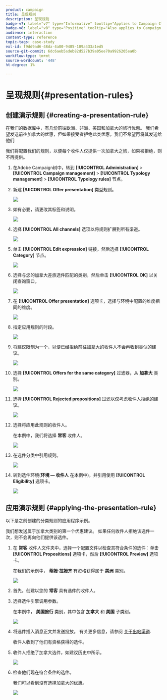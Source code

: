 ```yaml
---
product: campaign
title: 呈现规则
description: 呈现规则
badge-v7: label="v7" type="Informative" tooltip="Applies to Campaign Classic v7"
badge-v8: label="v8" type="Positive" tooltip="Also applies to Campaign v8"
audience: interaction
content-type: reference
topic-tags: case-study
exl-id: f9dd9ad6-48da-4a80-9405-109a433a1ed5
source-git-commit: 6dc6aeb5adeb82d527b39a05ee70a9926205ea0b
workflow-type: tm+mt
source-wordcount: '448'
ht-degree: 1%

---
```


# 呈现规则{#presentation-rules}



## 创建演示规则 {#creating-a-presentation-rule}

在我们的数据库中，有几份前往欧洲、非洲、美国和加拿大的旅行优惠。 我们希望发送前往加拿大的优惠，但如果接受者拒绝此类优惠，我们不希望再将其发送给他们

我们将配置我们的规则，以便每个收件人仅提供一次加拿大之旅，如果被拒绝，则不再提供。

1. 在Adobe Campaign树中，转到 **[!UICONTROL Administration]** > **[!UICONTROL Campaign management]** > **[!UICONTROL Typology management]** > **[!UICONTROL Typology rules]** 节点。
1. 新建 **[!UICONTROL Offer presentation]** 类型规则。

   ![](assets/offer_typology_example_001.png)

1. 如有必要，请更改其标签和说明。

   ![](assets/offer_typology_example_002.png)

1. 选择 **[!UICONTROL All channels]** 选项以将规则扩展到所有渠道。

   ![](assets/offer_typology_example_003.png)

1. 单击 **[!UICONTROL Edit expression]** 链接，然后选择 **[!UICONTROL Category]** 节点。

   ![](assets/offer_typology_example_004.png)

1. 选择与您的加拿大差旅选件匹配的类别，然后单击 **[!UICONTROL OK]** 以关闭查询窗口。

   ![](assets/offer_typology_example_005.png)

1. 在 **[!UICONTROL Offer presentation]** 选项卡，选择与环境中配置的维度相同的维度。

   ![](assets/offer_typology_example_006.png)

1. 指定应用规则的时段。

   ![](assets/offer_typology_example_007.png)

1. 将建议限制为一个，以便已经拒绝前往加拿大的收件人不会再收到类似的建议。

   ![](assets/offer_typology_example_008.png)

1. 选择 **[!UICONTROL Offers for the same category]** 过滤器，从 **加拿大** 类别。

   ![](assets/offer_typology_example_020.png)

1. 选择 **[!UICONTROL Rejected propositions]** 过滤以仅考虑收件人拒绝的建议。

   ![](assets/offer_typology_example_021.png)

1. 选择将应用此规则的收件人。

   在本例中，我们将选择 **常客** 收件人。

   ![](assets/offer_typology_example_009.png)

1. 在选件分类中引用规则。

   ![](assets/offer_typology_example_013.png)

1. 转到选件环境(**环境 — 收件人** 在本例中)，并引用使用 **[!UICONTROL Eligibility]** 选项卡。

   ![](assets/offer_typology_example_014.png)

## 应用演示规则 {#applying-the-presentation-rule}

以下是之前创建的分类规则的应用程序示例。

我们想发送属于加拿大类别的第一个优惠建议。 如果任何收件人拒绝该选件一次，则不会再向他们提供该选件。

1. 在 **常客** 收件人文件夹中，选择一个配置文件以检查其符合条件的选件：单击 **[!UICONTROL Propositions]** 选项卡，然后 **[!UICONTROL Preview]** 选项卡。

   在我们的示例中， **蒂姆·拉姆齐** 有资格获得属于 **美洲** 类别。

   ![](assets/offer_typology_example_015.png)

1. 首先，创建以您的 **常客** 具有选件的收件人。
1. 选择选件引擎调用参数。

   在本例中， **美国旅行** 类别，其中包含 **加拿大** 和 **美国** 子类别。

   ![](assets/offer_typology_example_016.png)

1. 将选件插入消息正文并发送投放。 有关更多信息，请参阅 [关于出站渠道](../../interaction/using/about-outbound-channels.md).

   收件人收到了他们有资格获得的选件。

1. 收件人拒绝了加拿大选件，如建议历史中所示。

   ![](assets/offer_typology_example_018.png)

1. 检查他们现在符合条件的选件。

   我们可以看到没有选择加拿大的优惠。

   ![](assets/offer_typology_example_019.png)
